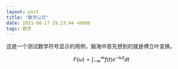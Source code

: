 ```yaml
---
layout: post
title: "数学公式"
date: 2021-08-17 19:23:44 +0800
tags: 数学
---
```


这是一个测试数学符号显示的用例，脑海中首先想到的就是傅立叶变换。

$$
F(\omega)=\int_{-\infty}^\infty f(t)e^{-i{\omega}t}dt
$$
